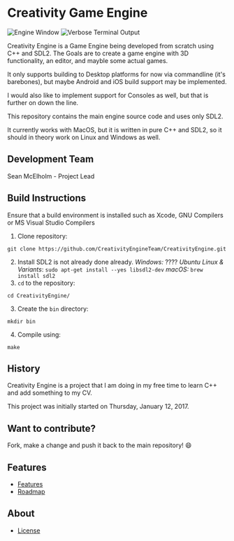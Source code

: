# Creativity Game Engine

![Engine Window](https://github.com/seanny/CreativityEngine/blob/master/screenshots/app_window.png)
![Verbose Terminal Output](https://github.com/seanny/CreativityEngine/blob/master/screenshots/app_terminal.png)

Creativity Engine is a Game Engine being developed from scratch using C++ and SDL2. The Goals are to create a game engine with 3D functionality, an editor, and mayble some actual games.

It only supports building to Desktop platforms for now via commandline (it's barebones), but maybe Android and iOS build support may be implemented.

I would also like to implement support for Consoles as well, but that is further on down the line.

This repository contains the main engine source code and uses only SDL2.

It currently works with MacOS, but it is written in pure C++ and SDL2, so it should in theory work on Linux and Windows as well.

## Development Team
Sean McElholm - Project Lead


## Build Instructions
Ensure that a build environment is installed such as Xcode, GNU Compilers or MS Visual Studio Compilers

1. Clone repository:
```
git clone https://github.com/CreativityEngineTeam/CreativityEngine.git
```
2. Install SDL2 is not already done already.
*Windows:* ????
*Ubuntu Linux & Variants*: `sudo apt-get install --yes libsdl2-dev`
*macOS:* `brew install sdl2`
3. `cd` to the repository:
```
cd CreativityEngine/
```
3. Create the `bin` directory:
```
mkdir bin
```
4. Compile using:
```
make
```

## History
Creativity Engine is a project that I am doing in my free time to learn C++ and add something to my CV.

This project was initially started on Thursday, January 12, 2017.

## Want to contribute? 
Fork, make a change and push it back to the main repository! :smile:

## Features
* [Features](https://github.com/seanny/CreativityEngine/blob/master/FEATURES.md)
* [Roadmap](https://github.com/seanny/CreativityEngine/blob/master/ROADMAP.md)

## About
* [License](https://github.com/seanny/CreativityEngine/blob/master/LICENSE)